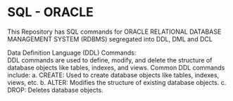# SQL - ORACLE
This Repository has SQL commands for ORACLE RELATIONAL DATABASE MANAGEMENT SYSTEM (RDBMS) segregated into DDL, DML and DCL

Data Definition Language (DDL) Commands: <br>
DDL commands are used to define, modify, and delete the structure of database objects like tables, indexes, and views.
Common DDL commands include:
a. CREATE: Used to create database objects like tables, indexes, views, etc.
b. ALTER: Modifies the structure of existing database objects.
c. DROP: Deletes database objects.
